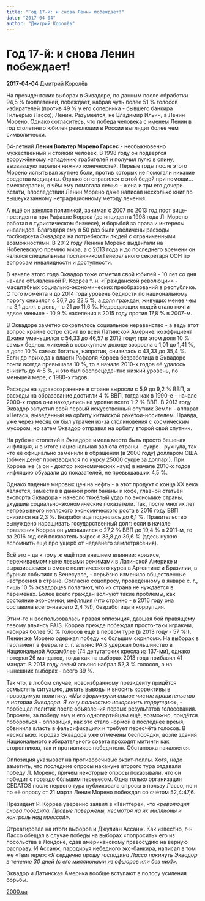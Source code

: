 ```yaml
---
title: "Год 17-й: и снова Ленин побеждает!"
date: "2017-04-04"
author: "Дмитрий Королёв"
---
```


# Год 17-й: и снова Ленин побеждает!

**2017-04-04** Дмитрий Королёв

На президентских выборах в Эквадоре, по данным после обработки 94,5 % бюллетеней, побеждает, набрав чуть более 51 % голосов избирателей (против 49 % у его соперника - бывшего банкира Гильермо Лассо), Ленин. Разумеется, не Владимир Ильич, а Ленин Морено. Однако согласитесь, что победа человека с именем Ленин в год столетнего юбилея революции в России выглядит более чем символически.

64-летний **Ленин Вольтер Морено Гарсес** - необыкновенно мужественный и стойкий человек. В 1998 году он подвергся вооружённому нападению грабителей и получил пулю в спину, вызвавшую паралич нижних конечностей. Первые годы после этого Морено испытывал жуткие боли, против которых не помогали никакие средства медицины. Однако он справился с этой бедой при помощи... смехотерапии, в чём ему помогала семья - жена и три его дочери. Кстати, впоследствии Ленин Морено даже написал несколько книг по вышеуказанному нетрадиционному методу лечения.

А ещё он занялся политикой, занимая с 2007 по 2013 год пост вице-президента при Рафаэле Корреа (до инцидента 1998 года Л. Морено работал в туристическом бизнесе), и борьбой за права и интересы инвалидов. Благодаря ему в 50 раз были увеличены расходы госбюджета Эквадора на потребности людей с ограниченными возможностями. В 2012 году Ленина Морено выдвигали на Нобелевскую премию мира, а с 2013 года и до последнего времени он являлся специальным посланником Генерального секретаря ООН по вопросам инвалидности и доступности.

В начале этого года Эквадор тоже отметил свой юбилей - 10 лет со дня начала объявленной Р. Корреа т. н. «Гражданской революции» - масштабных социально-экономических преобразований в республике. С того момента и до 2014 года уровень бедности по национальному порогу снизился с 36,7 до 22,5 %, а доля граждан, живущих менее чем на 3,1 долл. в день, - с 21 до 11,6 %. Недоедающих людей стало почти вдвое меньше - 10,9 % населения в 2015 году против 17,8 % в 2007-м.

В Эквадоре заметно сократилось социальное неравенство - а ведь этот вопрос крайне остро стоит во всей Латинской Америке: коэффициент Джини уменьшился с 54,33 до 46,57 в 2012 году; при этом доля 10 % самых бедных жителей в совокупном доходе возросла с 1,01 до 1,41 %, а доля 10 % самых богатых, напротив, снизилась с 43,33 до 35,4 %. Если до прихода к власти Рафаэля Корреа безработица в Эквадоре почти всегда превышала 10 %, то в начале 2010-х годов её удалось снизить до 4-5 %, и это был беспрецедентно низкий уровень, по меньшей мере, с 1980-х годов.

Расходы на здравоохранение в стране выросли с 5,9 до 9,2 % ВВП, а расходы на образование достигли 4 % ВВП, тогда как в 1990-е - начале 2000-х годов они находились на уровне всего 1-2 % ВВП. В 2013 году Эквадор запустил свой первый искусственный спутник Земли - аппарат «Пегас», выведенный на орбиту китайской ракетой-носителем. Правда, уже через месяц он был утрачен из-за столкновения с космическим мусором, но затем Эквадор отправил на орбиту второй свой спутник.

На рубеже столетий в Эквадоре имела место быть просто бешеная инфляция, и в итоге национальная валюта страны - сукре - рухнула, так что её официально заменили в обращении (в 2000 году) долларом США (обмен денег производился по курсу 25000 сукре за доллар!). При Корреа же (а он - доктор экономических наук) в начале 2010-х годов инфляцию обуздали до показателей, не превышавших 4,5 %.

Однако падение мировых цен на нефть - а этот продукт с конца XX века является, заместив в данной роли бананы и кофе, главной статьёй экспорта Эквадора - нанесло тяжёлый удар по экономике страны, ухудшив социально-экономические показатели. Так, после многих лет непрерывного неплохого экономического роста в 2016 году ВВП снизился на 2,3 %. Безработица поднялась до 6,1 %. Правительство вынуждено наращивать государственный долг: если в начале правления Корреа он уменьшился с 27,2 % ВВП до 19,4 % в 2011-м, то за 2016 год сей показатель вырос с 33,8 до 39,6 % (здесь нужно вспомнить ещё про ущерб от недавнего землетрясения).

Всё это - да к тому ж ещё при внешнем влиянии: кризисе, переживаемом ныне левыми режимами в Латинской Америке и выразившемся в смене политического курса в Аргентине и Бразилии, в бурных событиях в Венесуэле, - серьёзно изменило общественные настроения в стране. Согласно соцопросу, проведённому в январе с. г., лишь 10 % эквадорцев полагают, что их страна не нуждается в переменах. Более всего граждан волнуют такие проблемы, как состояние экономики, инфляция (что странно - в 2016 году она составила всего-навсего 2,4 %!), безработица и коррупция.

Этим-то и воспользовалась правая оппозиция, давшая бой правящему левому альянсу PAIS. Корреа прежде побеждал просто-таки играючи, набирая более 50 % голосов ещё в первом туре (в 2013 году - 57 %!). Ленин же Морено одержал победу «с большим скрипом». На выборах в парламент в феврале с. г. альянс PAIS удержал большинство в Национальной Ассамблее (74 депутатских кресла из 137-ми), однако потерял 26 мандатов, тогда как на выборах 2013 года прибавил 41 мандат. В 2013 году левый альянс набрал 52,3 % голосов, а на нынешних выборах - всего 39 %.

Так что, в любом случае, новоизбранному президенту придётся осмыслять ситуацию, делать выводы и вносить коррективы в проводимую политику. *«Мы сформируем самое чистое правительство в истории Эквадора. Я хочу полностью искоренить коррупцию»*, - пообещал политик после объявления первых результатов голосования. Впрочем, за победу ему и его однопартийцам ещё, возможно, придётся побороться - оппозиция, как это стало нормой в последнее время, обвинила власть в фальсификациях и требует пересчёта голосов. В нескольких городах Эквадора уже отмечены беспорядки, возле здания Национального избирательного совета проходят митинги как сторонников, так и противников победителя. Обстановка накаляется.

Оппозиция указывает на противоречивые экзит-поллы. Хотя, надо заметить, что последние опросы накануне второго тура отдавали победу Л. Морено, причём некоторые опросы показывали, что он победит с гораздо бóльшим перевесом. Одна только организация CEDATOS после первого тура публиковала опросы в пользу Лассо, но и по её опросу от 21 марта Ленин Морено побеждал со счётом 52,4:47,6.

Президент Р. Корреа уверенно заявил в «Твиттере», что *«революция снова победила. Правые повержены, несмотря на их миллионы и контроль над прессой»*.

Отреагировал на итоги выборов и Джулиан Ассанж. Как известно, г-н Лассо обещал в случае победы на выборах «попросить» его из посольства в Лондоне, сдав американскому правосудию на верную расправу. И Ассанж, пародируя небедного экс-банкира, написал в том же «Твиттере»: *«Я сердечно прошу господина Лассо покинуть Эквадор в течение 30 дней (с его миллионами из офшоров или без них)»*.

Эквадор и Латинская Америка вообще вступают в полосу усиления борьбы.

[2000.ua](http://www.2000.ua/blogi/avtorskie-kolonki_blogi/god-17-i-i-snova-lenin-pobezhdaet.htm)